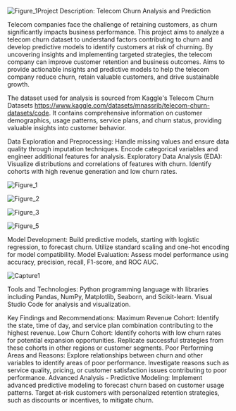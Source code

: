 ![Figure_1](https://github.com/Kanch-prog/Customer_Churn/assets/121807277/aba2099a-9ab5-4096-8bac-4d6e61ba60f4)Project Description: Telecom Churn Analysis and Prediction

Telecom companies face the challenge of retaining customers, as churn significantly impacts business performance. This project aims to analyze a telecom churn dataset to understand factors contributing to churn and develop predictive models to identify customers at risk of churning. By uncovering insights and implementing targeted strategies, the telecom company can improve customer retention and business outcomes. Aims to provide actionable insights and predictive models to help the telecom company reduce churn, retain valuable customers, and drive sustainable growth.

The dataset used for analysis is sourced from Kaggle's Telecom Churn Datasets https://www.kaggle.com/datasets/mnassrib/telecom-churn-datasets/code. It contains comprehensive information on customer demographics, usage patterns, service plans, and churn status, providing valuable insights into customer behavior.

Data Exploration and Preprocessing:
  Handle missing values and ensure data quality through imputation techniques.
  Encode categorical variables and engineer additional features for analysis.
Exploratory Data Analysis (EDA):
  Visualize distributions and correlations of features with churn.
  Identify cohorts with high revenue generation and low churn rates.

  ![Figure_1](https://github.com/Kanch-prog/Customer_Churn/assets/121807277/8fe2d585-7381-4912-beb7-e52160d10022)
  
![Figure_2](https://github.com/Kanch-prog/Customer_Churn/assets/121807277/84e2b12a-86df-4df2-abf1-9c1d73de298b)

![Figure_3](https://github.com/Kanch-prog/Customer_Churn/assets/121807277/080edcde-e7a7-46d9-8da5-e7122c219fc8)

![Figure_5](https://github.com/Kanch-prog/Customer_Churn/assets/121807277/a1d1b6a0-f63a-4b7c-8955-e6cacb3e8912)






  
Model Development:
  Build predictive models, starting with logistic regression, to forecast churn.
  Utilize standard scaling and one-hot encoding for model compatibility.
Model Evaluation:
  Assess model performance using accuracy, precision, recall, F1-score, and ROC AUC.

![Capture1](https://github.com/Kanch-prog/Customer_Churn/assets/121807277/8a43753c-ec5d-4e37-bc75-58fdc583f5bc)

  
Tools and Technologies:
  Python programming language with libraries including Pandas, NumPy, Matplotlib, Seaborn, and Scikit-learn.
  Visual Studio Code for analysis and visualization.
  
Key Findings and Recommendations:
  Maximum Revenue Cohort:
    Identify the state, time of day, and service plan combination contributing to the highest revenue.
  Low Churn Cohort:
    Identify cohorts with low churn rates for potential expansion opportunities.
    Replicate successful strategies from these cohorts in other regions or customer segments.
  Poor Performing Areas and Reasons:
    Explore relationships between churn and other variables to identify areas of poor performance.
    Investigate reasons such as service quality, pricing, or customer satisfaction issues contributing to poor performance.
  Advanced Analysis - Predictive Modeling:
    Implement advanced predictive modeling to forecast churn based on customer usage patterns.
    Target at-risk customers with personalized retention strategies, such as discounts or incentives, to mitigate churn.
